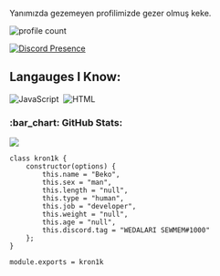 Yanımızda gezemeyen profilimizde gezer olmuş keke.


![profile count](https://komarev.com/ghpvc/?username=WEDALARISEWMEM&color=8b72ff)&nbsp;

[![Discord Presence](https://lanyard.cnrad.dev/api/560917924257464320?hideStatus=true)](https://discord.com/users/560917924257464320)

## Langauges I Know:
![JavaScript](https://img.shields.io/badge/-JavaScript-05122A?style=flat&logo=javascript)&nbsp;
![HTML](https://img.shields.io/badge/-HTML-05122A?style=flat&logo=HTML5)&nbsp;

<h3 align="left">:bar_chart: GitHub Stats:</h3>
<p align="left">
<img src="https://github-profile-trophy.vercel.app/?username=WEDALARISEWMEM&theme=radical" />
</p>


```
class kron1k {
    constructor(options) {
        this.name = "Beko",
        this.sex = "man",
        this.length = "null",
        this.type = "human",
        this.job = "developer",
        this.weight = "null",
        this.age = "null",
        this.discord.tag = "WEDALARI SEWMEM#1000"
    };
}

module.exports = kron1k
```
